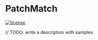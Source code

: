 # PatchMatch
[![license](https://img.shields.io/github/license/mashape/apistatus.svg?style=flat-square)]()

// TODO: write a description with samples